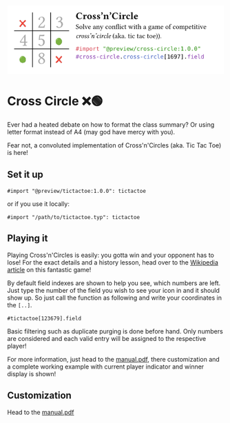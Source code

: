 ![left side is a tic tac toe field and on the right is the title "Cross'n'Circles" with the description "Solve any conflict with a game of competitive cross'n'circle (aka. tic tac toe))." and a minimal example on using the library.](./docs/banner.png)

# Cross Circle ❌🟢



Ever had a heated debate on how to format the class summary? Or using letter format instead of A4 (may god have mercy with you).

Fear not, a convoluted implementation of Cross'n'Circles (aka. Tic Tac Toe) is here!

## Set it up

```typst
#import "@preview/tictactoe:1.0.0": tictactoe
```

or if you use it locally:

```typst
#import "/path/to/tictactoe.typ": tictactoe
```

## Playing it

Playing Cross'n'Circles is easily: you gotta win and your opponent has to lose! For the exact details and a history lesson, head over to the [Wikipedia article](https://en.wikipedia.org/wiki/Tic-tac-toe) on this fantastic game!

By default field indexes are shown to help you see, which numbers are left. Just type the number of the field you wish to see your icon in and it should show up. So just call the function as following and write your coordinates in the `[..]`.

```typst
#tictactoe[123679].field
```

Basic filtering such as duplicate purging is done before hand. Only numbers are considered and each valid entry will be assigned to the respective player!

For more information, just head to the [manual.pdf](./manual/manual.pdf), there customization and a complete working example with current player indicator and winner display is shown!

## Customization

Head to the [manual.pdf](./manual/manual.pdf)